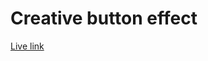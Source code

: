 # Creative button effect

[Live link](https://tusersheikh.github.io/learning-css-animations/task-15/)
